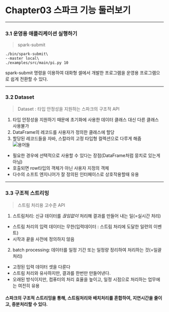 # Chapter03 스파크 기능 둘러보기
- - -
### 3.1 운영용 애플리케이션 실행하기
> spark-submit
```
./bin/spark-submit\
--master local\
./examples/src/main/pi.py 10 
```
spark-submit 명령을 이용하여 대화형 셀에서 개발한 프로그램을 운영용 프로그램으로 쉽게 전환할 수 있다.
- - -
### 3.2 Dataset
> Dataset : 타입 안정성을 지원하는 스파크의 구조적 API
1. 타입 안정성을 지원하기 때문에 초기화에 사용한 데이터 클래스 대신 다른 클래스 사용불가
2. DataFrame의 레코드를 사용자가 정의한 클래스에 할당
3. 할당된 레코드들을 자바, 스칼라의 고정 타입형 컬렉션으로 다루게 해줌   
![용어들](https://user-images.githubusercontent.com/60355414/84241184-1bbc4e80-ab3a-11ea-91df-92f2cc2c7caf.PNG)   
* 필요한 경우에 선택적으로 사용할 수 있다는 장점(DataFrame처럼 뭉치로 있는게 아님)
* 호출되면 row타입의 객체가 아닌 사용자 지정의 객체
* 다수의 소프트 엔지니어가 잘 정의된 인터페이스로 상호작용할때 유용
- - -
### 3.3 구조적 스트리밍
> 스트림 처리용 고수준 API
1. 스트림처리: 신규 데이터를 *끊임없이* 처리해 결과를 만들어 내는 일(=실시간 처리)
* 스트림 처리의 입력 데이터는 무한(입력데이터 : 스트림 처리에 도달한 일련의 이벤트)
* 시작과 끝을 사전에 정의하지 않음
2. batch processing: 데이터를 일정 기간 또는 일정량 정리하여 처리하는 것(=일괄 처리)
* 고정된 입력 데이터 셋을 다룬다
* 스트림 처리와 유사하지만, 결과를 한번만 만들어낸다. 
* 오래된 방식이지만, 컴퓨터의 처리 효율을 높이고, 일정 시점으로 처리하는 업무에는 여전히 유용
#### 스파크의 구조적 스트리밍을 통해, 스트림처리와 배치처리를 혼합하여, 지연시간을 줄이고, 증분처리할 수 있다. 


